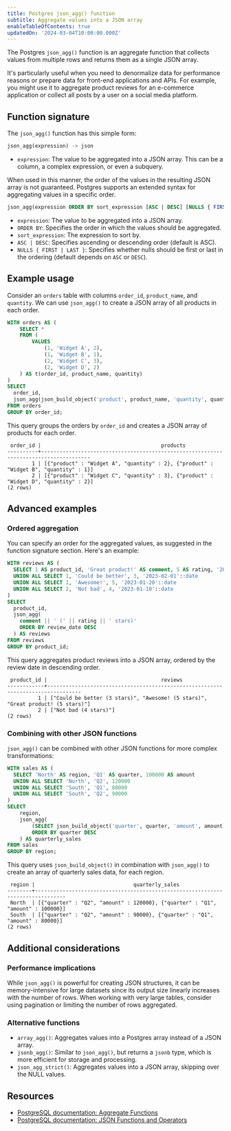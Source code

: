 ```yaml
---
title: Postgres json_agg() function
subtitle: Aggregate values into a JSON array
enableTableOfContents: true
updatedOn: '2024-03-04T10:00:00.000Z'
---
```


The Postgres `json_agg()` function is an aggregate function that collects values from multiple rows and returns them as a single JSON array.

It's particularly useful when you need to denormalize data for performance reasons or prepare data for front-end applications and APIs. For example, you might use it to aggregate product reviews for an e-commerce application or collect all posts by a user on a social media platform.

<CTA />

## Function signature

The `json_agg()` function has this simple form:

```sql
json_agg(expression) -> json
```

- `expression`: The value to be aggregated into a JSON array. This can be a column, a complex expression, or even a subquery.

When used in this manner, the order of the values in the resulting JSON array is not guaranteed. Postgres supports an extended syntax for aggregating values in a specific order.

```sql
json_agg(expression ORDER BY sort_expression [ASC | DESC] [NULLS { FIRST | LAST }]) -> json
```

- `expression`: The value to be aggregated into a JSON array.
- `ORDER BY`: Specifies the order in which the values should be aggregated.
- `sort_expression`: The expression to sort by.
- `ASC | DESC`: Specifies ascending or descending order (default is ASC).
- `NULLS { FIRST | LAST }`: Specifies whether nulls should be first or last in the ordering (default depends on `ASC` or `DESC`).

## Example usage

Consider an `orders` table with columns `order_id`, `product_name`, and `quantity`. We can use `json_agg()` to create a JSON array of all products in each order.

```sql
WITH orders AS (
    SELECT *
    FROM (
        VALUES
            (1, 'Widget A', 2),
            (1, 'Widget B', 1),
            (2, 'Widget C', 3),
            (2, 'Widget D', 2)
    ) AS t(order_id, product_name, quantity)
)
SELECT
  order_id,
  json_agg(json_build_object('product', product_name, 'quantity', quantity)) AS products
FROM orders
GROUP BY order_id;
```

This query groups the orders by `order_id` and creates a JSON array of products for each order.

```text
 order_id |                                       products
----------+--------------------------------------------------------------------------------------
        1 | [{"product" : "Widget A", "quantity" : 2}, {"product" : "Widget B", "quantity" : 1}]
        2 | [{"product" : "Widget C", "quantity" : 3}, {"product" : "Widget D", "quantity" : 2}]
(2 rows)
```

## Advanced examples

### Ordered aggregation

You can specify an order for the aggregated values, as suggested in the function signature section. Here's an example:

```sql
WITH reviews AS (
  SELECT 1 AS product_id, 'Great product!' AS comment, 5 AS rating, '2023-01-15'::date AS review_date
  UNION ALL SELECT 1, 'Could be better', 3, '2023-02-01'::date
  UNION ALL SELECT 1, 'Awesome!', 5, '2023-01-20'::date
  UNION ALL SELECT 2, 'Not bad', 4, '2023-01-10'::date
)
SELECT
  product_id,
  json_agg(
    comment || ' (' || rating || ' stars)'
    ORDER BY review_date DESC
  ) AS reviews
FROM reviews
GROUP BY product_id;
```

This query aggregates product reviews into a JSON array, ordered by the review date in descending order.

```text
 product_id |                                     reviews
------------+---------------------------------------------------------------------------------
          1 | ["Could be better (3 stars)", "Awesome! (5 stars)", "Great product! (5 stars)"]
          2 | ["Not bad (4 stars)"]
(2 rows)
```

### Combining with other JSON functions

`json_agg()` can be combined with other JSON functions for more complex transformations:

```sql
WITH sales AS (
  SELECT 'North' AS region, 'Q1' AS quarter, 100000 AS amount
  UNION ALL SELECT 'North', 'Q2', 120000
  UNION ALL SELECT 'South', 'Q1', 80000
  UNION ALL SELECT 'South', 'Q2', 90000
)
SELECT
    region,
    json_agg(
        (SELECT json_build_object('quarter', quarter, 'amount', amount))
        ORDER BY quarter DESC
    ) AS quarterly_sales
FROM sales
GROUP BY region;
```

This query uses `json_build_object()` in combination with `json_agg()` to create an array of quarterly sales data, for each region.

```text
 region |                                quarterly_sales
--------+--------------------------------------------------------------------------------
 North  | [{"quarter" : "Q2", "amount" : 120000}, {"quarter" : "Q1", "amount" : 100000}]
 South  | [{"quarter" : "Q2", "amount" : 90000}, {"quarter" : "Q1", "amount" : 80000}]
(2 rows)
```

## Additional considerations

### Performance implications

While `json_agg()` is powerful for creating JSON structures, it can be memory-intensive for large datasets since its output size linearly increases with the number of rows. When working with very large tables, consider using pagination or limiting the number of rows aggregated.

### Alternative functions

- `array_agg()`: Aggregates values into a Postgres array instead of a JSON array.
- `jsonb_agg()`: Similar to `json_agg()`, but returns a `jsonb` type, which is more efficient for storage and processing.
- `json_agg_strict()`: Aggregates values into a JSON array, skipping over the NULL values.

## Resources

- [PostgreSQL documentation: Aggregate Functions](https://www.postgresql.org/docs/current/functions-aggregate.html)
- [PostgreSQL documentation: JSON Functions and Operators](https://www.postgresql.org/docs/current/functions-json.html)
